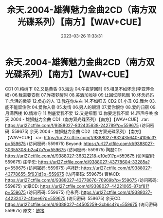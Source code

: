 ﻿---
title: 余天.2004-雄狮魅力金曲2CD（南方双光碟系列）【南方】【WAV+CUE】
date: 2023-03-26 11:33:31
categories: WAV车载音乐、镜像
tags: 华语中文
---
# 余天.2004-雄狮魅力金曲2CD（南方双光碟系列）【南方】【WAV+CUE】

CD1
01.榕树下
02.又是黄昏
03.海边
04.午夜梦回时
05.相见不如怀念(李亚萍合唱)
06.我需要安慰
07.昨夜梦醒时
08.美酒加咖啡
09.让回忆随风飘
10.怀念妈妈
11.含泪的微笑
12.负心的人
13.我在你左右
14.不如归去
CD2
01.小丑
02.舞台
03.能不能留住你
04.爱你入骨
05.友情
06.男人的眼泪
07.爱你恨你
08.爱的归宿
09.月满西楼
10.情难守
11.到底爱我不爱
12.又是细雨
13.你要走我不留
14.声声呼唤
余天.2004 - 雄狮魅力金曲 CD1（南方双光碟系列）【南方】【WAV+CUE】.rar: https://url27.ctfile.com/f/9388027-832435638-242789?p=559675
(访问密码: 559675)
余天.2004 - 雄狮魅力金曲 CD2（南方双光碟系列）【南方】【WAV+CUE】.rar: https://url27.ctfile.com/f/9388027-832435640-4106c3?p=559675
(访问密码: 559675)
Beyond: https://url27.ctfile.com/d/9388027-30355308-b2a47a?p=559675
(访问密码: 559675)
陶喆CD: https://url27.ctfile.com/d/9388027-36322218-e10e91?p=559675
(访问密码: 559675)
庄学忠: https://url27.ctfile.com/d/9388027-43778604-33285a?p=559675
(访问密码: 559675)
卢冠廷: https://url27.ctfile.com/d/9388027-43778655-5f931d?p=559675
(访问密码: 559675)
曹格CD: https://url27.ctfile.com/d/9388027-43778676-76969b?p=559675
(访问密码: 559675)
文章CD: https://url27.ctfile.com/d/9388027-44221065-87bf81?p=559675
(访问密码: 559675)
伦永亮: https://url27.ctfile.com/d/9388027-44232472-4fbee6?p=559675
(访问密码: 559675)
余天CD: https://url27.ctfile.com/d/9388027-44505259-3cb6c4?p=559675
(访问密码: 559675)
原文：[链接](https://blog.sina.com.cn/s/blog_1647c7e760103115s.html)